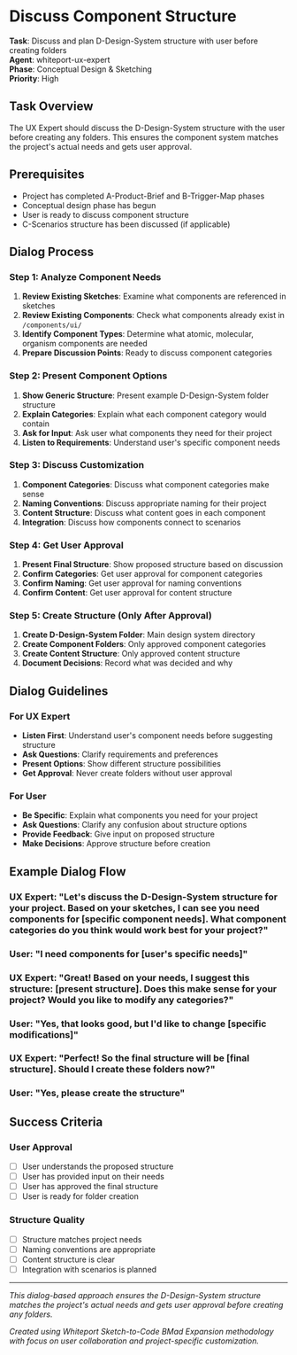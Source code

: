 # Discuss Component Structure

**Task**: Discuss and plan D-Design-System structure with user before creating folders  
**Agent**: whiteport-ux-expert  
**Phase**: Conceptual Design & Sketching  
**Priority**: High

## Task Overview

The UX Expert should discuss the D-Design-System structure with the user before creating any folders. This ensures the component system matches the project's actual needs and gets user approval.

## Prerequisites

- Project has completed A-Product-Brief and B-Trigger-Map phases
- Conceptual design phase has begun
- User is ready to discuss component structure
- C-Scenarios structure has been discussed (if applicable)

## Dialog Process

### **Step 1: Analyze Component Needs**
1. **Review Existing Sketches**: Examine what components are referenced in sketches
2. **Review Existing Components**: Check what components already exist in `/components/ui/`
3. **Identify Component Types**: Determine what atomic, molecular, organism components are needed
4. **Prepare Discussion Points**: Ready to discuss component categories

### **Step 2: Present Component Options**
1. **Show Generic Structure**: Present example D-Design-System folder structure
2. **Explain Categories**: Explain what each component category would contain
3. **Ask for Input**: Ask user what components they need for their project
4. **Listen to Requirements**: Understand user's specific component needs

### **Step 3: Discuss Customization**
1. **Component Categories**: Discuss what component categories make sense
2. **Naming Conventions**: Discuss appropriate naming for their project
3. **Content Structure**: Discuss what content goes in each component
4. **Integration**: Discuss how components connect to scenarios

### **Step 4: Get User Approval**
1. **Present Final Structure**: Show proposed structure based on discussion
2. **Confirm Categories**: Get user approval for component categories
3. **Confirm Naming**: Get user approval for naming conventions
4. **Confirm Content**: Get user approval for content structure

### **Step 5: Create Structure (Only After Approval)**
1. **Create D-Design-System Folder**: Main design system directory
2. **Create Component Folders**: Only approved component categories
3. **Create Content Structure**: Only approved content structure
4. **Document Decisions**: Record what was decided and why

## Dialog Guidelines

### **For UX Expert**
- **Listen First**: Understand user's component needs before suggesting structure
- **Ask Questions**: Clarify requirements and preferences
- **Present Options**: Show different structure possibilities
- **Get Approval**: Never create folders without user approval

### **For User**
- **Be Specific**: Explain what components you need for your project
- **Ask Questions**: Clarify any confusion about structure options
- **Provide Feedback**: Give input on proposed structure
- **Make Decisions**: Approve structure before creation

## Example Dialog Flow

### **UX Expert**: "Let's discuss the D-Design-System structure for your project. Based on your sketches, I can see you need components for [specific component needs]. What component categories do you think would work best for your project?"

### **User**: "I need components for [user's specific needs]"

### **UX Expert**: "Great! Based on your needs, I suggest this structure: [present structure]. Does this make sense for your project? Would you like to modify any categories?"

### **User**: "Yes, that looks good, but I'd like to change [specific modifications]"

### **UX Expert**: "Perfect! So the final structure will be [final structure]. Should I create these folders now?"

### **User**: "Yes, please create the structure"

## Success Criteria

### **User Approval**
- [ ] User understands the proposed structure
- [ ] User has provided input on their needs
- [ ] User has approved the final structure
- [ ] User is ready for folder creation

### **Structure Quality**
- [ ] Structure matches project needs
- [ ] Naming conventions are appropriate
- [ ] Content structure is clear
- [ ] Integration with scenarios is planned

---

*This dialog-based approach ensures the D-Design-System structure matches the project's actual needs and gets user approval before creating any folders.*

*Created using Whiteport Sketch-to-Code BMad Expansion methodology with focus on user collaboration and project-specific customization.*
